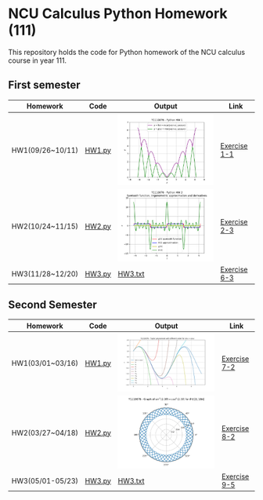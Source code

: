 # NCU Calculus Python Homework (111)

This repository holds the code for Python homework of the NCU calculus course
in year 111.

## First semester

| Homework         | Code                                 | Output                      | Link                          |
|------------------|--------------------------------------|-----------------------------|-------------------------------|
| HW1(09/26~10/11) | [HW1.py](1111/HW1/HW1.py)            | ![](1111/HW1/HW1.png)       | [Exercise 1-1][1111-HW1-link] |
| HW2(10/24~11/15) | [HW2.py](1111/HW2/HW2_submission.py) | ![](1111/HW2/HW2.png)       | [Exercise 2-3][1111-HW2-link] |
| HW3(11/28~12/20) | [HW3.py](1111/HW3/HW3.py)            | [HW3.txt](1111/HW3/HW3.txt) | [Exercise 6-3][1111-HW3-link] |

[1111-HW1-link]: http://python.math.ncu.edu.tw/exercise/python/1-1
[1111-HW2-link]: http://python.math.ncu.edu.tw/exercise/python/2-3
[1111-HW3-link]: http://python.math.ncu.edu.tw/exercise/python/6-3

## Second Semester

| Homework         | Code                      | Output                      | Link                          |
|------------------|---------------------------|-----------------------------|-------------------------------|
| HW1(03/01~03/16) | [HW1.py](1112/HW1/HW1.py) | ![](1112/HW1/HW1.png)       | [Exercise 7-2][1112-HW1-link] |
| HW2(03/27~04/18) | [HW2.py](1112/HW2/HW2.py) | ![](1112/HW2/HW2.png)       | [Exercise 8-2][1112-HW2-link] |
| HW3(05/01-05/23) | [HW3.py](1112/HW3/HW3.py) | [HW3.txt](1112/HW3/HW3.txt) | [Exercise 9-5][1112-HW3-link] |

[1112-HW1-link]: http://python.math.ncu.edu.tw/exercise/python/7-2
[1112-HW2-link]: http://python.math.ncu.edu.tw/exercise/python/8-2
[1112-HW3-link]: http://python.math.ncu.edu.tw/exercise/python/9-5
